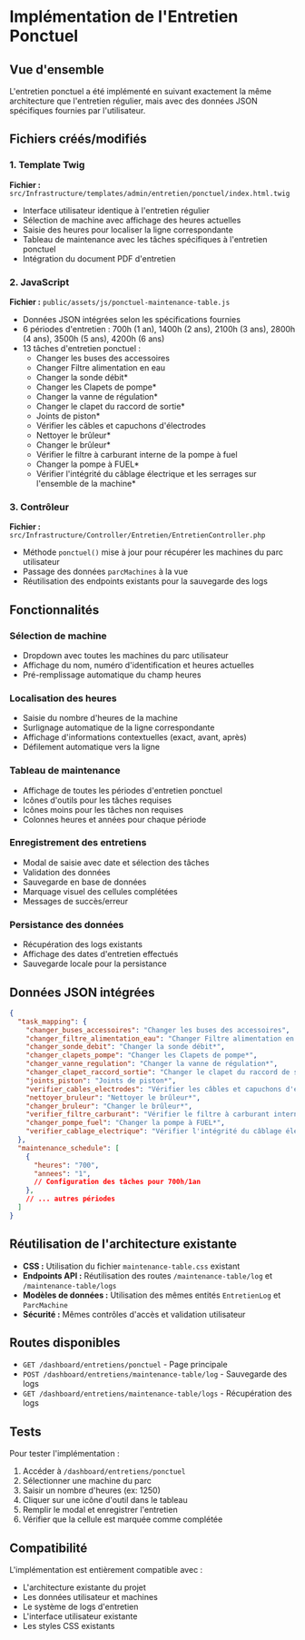 # Implémentation de l'Entretien Ponctuel

## Vue d'ensemble

L'entretien ponctuel a été implémenté en suivant exactement la même architecture que l'entretien régulier, mais avec des données JSON spécifiques fournies par l'utilisateur.

## Fichiers créés/modifiés

### 1. Template Twig
**Fichier :** `src/Infrastructure/templates/admin/entretien/ponctuel/index.html.twig`

- Interface utilisateur identique à l'entretien régulier
- Sélection de machine avec affichage des heures actuelles
- Saisie des heures pour localiser la ligne correspondante
- Tableau de maintenance avec les tâches spécifiques à l'entretien ponctuel
- Intégration du document PDF d'entretien

### 2. JavaScript
**Fichier :** `public/assets/js/ponctuel-maintenance-table.js`

- Données JSON intégrées selon les spécifications fournies
- 6 périodes d'entretien : 700h (1 an), 1400h (2 ans), 2100h (3 ans), 2800h (4 ans), 3500h (5 ans), 4200h (6 ans)
- 13 tâches d'entretien ponctuel :
  - Changer les buses des accessoires
  - Changer Filtre alimentation en eau
  - Changer la sonde débit*
  - Changer les Clapets de pompe*
  - Changer la vanne de régulation*
  - Changer le clapet du raccord de sortie*
  - Joints de piston*
  - Vérifier les câbles et capuchons d'électrodes
  - Nettoyer le brûleur*
  - Changer le brûleur*
  - Vérifier le filtre à carburant interne de la pompe à fuel
  - Changer la pompe à FUEL*
  - Vérifier l'intégrité du câblage électrique et les serrages sur l'ensemble de la machine*

### 3. Contrôleur
**Fichier :** `src/Infrastructure/Controller/Entretien/EntretienController.php`

- Méthode `ponctuel()` mise à jour pour récupérer les machines du parc utilisateur
- Passage des données `parcMachines` à la vue
- Réutilisation des endpoints existants pour la sauvegarde des logs

## Fonctionnalités

### Sélection de machine
- Dropdown avec toutes les machines du parc utilisateur
- Affichage du nom, numéro d'identification et heures actuelles
- Pré-remplissage automatique du champ heures

### Localisation des heures
- Saisie du nombre d'heures de la machine
- Surlignage automatique de la ligne correspondante
- Affichage d'informations contextuelles (exact, avant, après)
- Défilement automatique vers la ligne

### Tableau de maintenance
- Affichage de toutes les périodes d'entretien ponctuel
- Icônes d'outils pour les tâches requises
- Icônes moins pour les tâches non requises
- Colonnes heures et années pour chaque période

### Enregistrement des entretiens
- Modal de saisie avec date et sélection des tâches
- Validation des données
- Sauvegarde en base de données
- Marquage visuel des cellules complétées
- Messages de succès/erreur

### Persistance des données
- Récupération des logs existants
- Affichage des dates d'entretien effectués
- Sauvegarde locale pour la persistance

## Données JSON intégrées

```json
{
  "task_mapping": {
    "changer_buses_accessoires": "Changer les buses des accessoires",
    "changer_filtre_alimentation_eau": "Changer Filtre alimentation en eau",
    "changer_sonde_debit": "Changer la sonde débit*",
    "changer_clapets_pompe": "Changer les Clapets de pompe*",
    "changer_vanne_regulation": "Changer la vanne de régulation*",
    "changer_clapet_raccord_sortie": "Changer le clapet du raccord de sortie*",
    "joints_piston": "Joints de piston*",
    "verifier_cables_electrodes": "Vérifier les câbles et capuchons d'électrodes",
    "nettoyer_bruleur": "Nettoyer le brûleur*",
    "changer_bruleur": "Changer le brûleur*",
    "verifier_filtre_carburant": "Vérifier le filtre à carburant interne de la pompe à fuel",
    "changer_pompe_fuel": "Changer la pompe à FUEL*",
    "verifier_cablage_electrique": "Vérifier l'intégrité du câblage électrique et les serrages sur l'ensemble de la machine*"
  },
  "maintenance_schedule": [
    {
      "heures": "700",
      "annees": "1",
      // Configuration des tâches pour 700h/1an
    },
    // ... autres périodes
  ]
}
```

## Réutilisation de l'architecture existante

- **CSS :** Utilisation du fichier `maintenance-table.css` existant
- **Endpoints API :** Réutilisation des routes `/maintenance-table/log` et `/maintenance-table/logs`
- **Modèles de données :** Utilisation des mêmes entités `EntretienLog` et `ParcMachine`
- **Sécurité :** Mêmes contrôles d'accès et validation utilisateur

## Routes disponibles

- `GET /dashboard/entretiens/ponctuel` - Page principale
- `POST /dashboard/entretiens/maintenance-table/log` - Sauvegarde des logs
- `GET /dashboard/entretiens/maintenance-table/logs` - Récupération des logs

## Tests

Pour tester l'implémentation :

1. Accéder à `/dashboard/entretiens/ponctuel`
2. Sélectionner une machine du parc
3. Saisir un nombre d'heures (ex: 1250)
4. Cliquer sur une icône d'outil dans le tableau
5. Remplir le modal et enregistrer l'entretien
6. Vérifier que la cellule est marquée comme complétée

## Compatibilité

L'implémentation est entièrement compatible avec :
- L'architecture existante du projet
- Les données utilisateur et machines
- Le système de logs d'entretien
- L'interface utilisateur existante
- Les styles CSS existants 